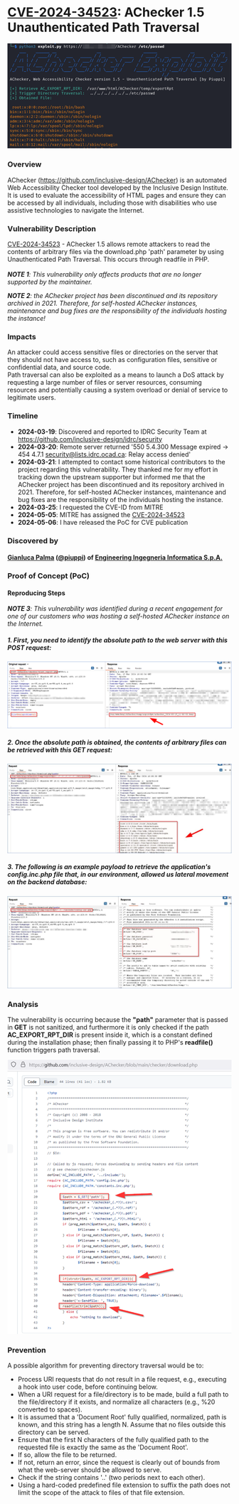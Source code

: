 # [CVE-2024-34523](https://cve.mitre.org/cgi-bin/cvename.cgi?name=CVE-2024-34523): AChecker 1.5 Unauthenticated Path Traversal
![Screenshot](images/exploit.png)
### Overview
AChecker (https://github.com/inclusive-design/AChecker) is an automated Web Accessibility Checker tool developed by the Inclusive Design Institute. It is used to evaluate the accessibility of HTML pages and ensure they can be accessed by all individuals, including those with disabilities who use assistive technologies to navigate the Internet.

### Vulnerability Description
[CVE-2024-34523](https://cve.mitre.org/cgi-bin/cvename.cgi?name=CVE-2024-34523) - AChecker 1.5 allows remote attackers to read the contents of arbitrary files via the download.php 'path' parameter by using Unauthenticated Path Traversal. This occurs through readfile in PHP.
<br><br>***NOTE 1**: This vulnerability only affects products that are no longer supported by the maintainer.*

***NOTE 2**: the AChecker project has been discontinued and its repository archived in 2021. Therefore, for self-hosted AChecker instances, maintenance and bug fixes are the responsibility of the individuals hosting the instance!*

### Impacts
An attacker could access sensitive files or directories on the server that they should not have access to, such as configuration files, sensitive or confidential data, and source code.<br>
Path traversal can also be exploited as a means to launch a DoS attack by requesting a large number of files or server resources, consuming resources and potentially causing a system overload or denial of service to legitimate users.

### Timeline
- **2024-03-19**: Discovered and reported to IDRC Security Team at https://github.com/inclusive-design/idrc/security 
- **2024-03-20**: Remote server returned '550 5.4.300 Message expired -> 454 4.7.1 <security@lists.idrc.ocad.ca>: Relay access denied'
- **2024-03-21**: I attempted to contact some historical contributors to the project regarding this vulnerability. They thanked me for my effort in tracking down the upstream supporter but informed me that the AChecker project has been discontinued and its repository archived in 2021. Therefore, for self-hosted AChecker instances, maintenance and bug fixes are the responsibility of the individuals hosting the instance.
- **2024-03-25**: I requested the CVE-ID from MITRE
- **2024-05-05**: MITRE has assigned the [CVE-2024-34523](https://cve.mitre.org/cgi-bin/cvename.cgi?name=CVE-2024-34523)
- **2024-05-06**: I have released the PoC for CVE publication


### Discovered by
#### [Gianluca Palma](https://www.linkedin.com/in/piuppi/) ([@piuppi](https://twitter.com/piuppi)) of [Engineering Ingegneria Informatica S.p.A.](https://www.eng.it)

### Proof of Concept (PoC)

#### Reproducing Steps

***NOTE 3**: This vulnerability was identified during a recent engagement for one of our customers who was hosting a self-hosted AChecker instance on the Internet.*

##### 1. First, you need to identify the absolute path to the web server with this POST request:

![Screenshot](images/req1.png)

##### 2. Once the absolute path is obtained, the contents of arbitrary files can be retrieved with this GET request:

![Screenshot](images/req2.png)

##### 3. The following is an example payload to retrieve the application's config.inc.php file that, in our environment, allowed us lateral movement on the backend database:

![Screenshot](images/req3.png)


### Analysis

The vulnerability is occurring because the **"path"** parameter that is passed in **GET** is not sanitized, and furthermore it is only checked if the path **AC_EXPORT_RPT_DIR** is present inside it, which is a constant defined during the installation phase; then finally passing it to PHP's **readfile()** function triggers path traversal.

![Screenshot](images/analysis.png)


### Prevention

A possible algorithm for preventing directory traversal would be to:

- Process URI requests that do not result in a file request, e.g., executing a hook into user code, before continuing below.
- When a URI request for a file/directory is to be made, build a full path to the file/directory if it exists, and normalize all characters (e.g., %20 converted to spaces).
- It is assumed that a 'Document Root' fully qualified, normalized, path is known, and this string has a length N. Assume that no files outside this directory can be served.
- Ensure that the first N characters of the fully qualified path to the requested file is exactly the same as the 'Document Root'.
- If so, allow the file to be returned.
- If not, return an error, since the request is clearly out of bounds from what the web-server should be allowed to serve.
- Check if the string contains '..' (two periods next to each other).
- Using a hard-coded predefined file extension to suffix the path does not limit the scope of the attack to files of that file extension.
